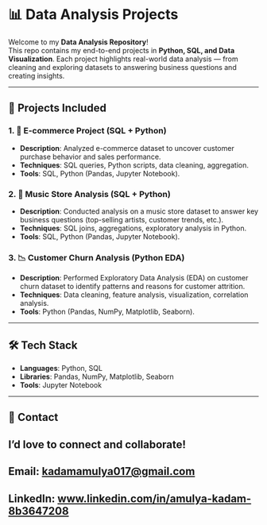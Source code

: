 # 📊 Data Analysis Projects

Welcome to my **Data Analysis Repository**!  
This repo contains my end-to-end projects in **Python, SQL, and Data Visualization**. Each project highlights real-world data analysis — from cleaning and exploring datasets to answering business questions and creating insights.

---

## 🚀 Projects Included

### 1. 🛒 E-commerce Project (SQL + Python)
- **Description**: Analyzed e-commerce dataset to uncover customer purchase behavior and sales performance.  
- **Techniques**: SQL queries, Python scripts, data cleaning, aggregation.  
- **Tools**: SQL, Python (Pandas, Jupyter Notebook).  

### 2. 🎵 Music Store Analysis (SQL + Python)
- **Description**: Conducted analysis on a music store dataset to answer key business questions (top-selling artists, customer trends, etc.).  
- **Techniques**: SQL joins, aggregations, exploratory analysis in Python.  
- **Tools**: SQL, Python (Pandas, Jupyter Notebook).  

### 3. 📉 Customer Churn Analysis (Python EDA)
- **Description**: Performed Exploratory Data Analysis (EDA) on customer churn dataset to identify patterns and reasons for customer attrition.  
- **Techniques**: Data cleaning, feature analysis, visualization, correlation analysis.  
- **Tools**: Python (Pandas, NumPy, Matplotlib, Seaborn).  

---

## 🛠️ Tech Stack
- **Languages**: Python, SQL  
- **Libraries**: Pandas, NumPy, Matplotlib, Seaborn  
- **Tools**: Jupyter Notebook  

---

## 📧 Contact

## I’d love to connect and collaborate!

## Email: kadamamulya017@gmail.com

## LinkedIn: www.linkedin.com/in/amulya-kadam-8b3647208


